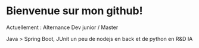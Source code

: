 # Bienvenue sur mon github!

Actuellement : Alternance Dev junior / Master

Java > Spring Boot, JUnit
un peu de nodejs en back et de python en R&D IA 

